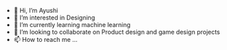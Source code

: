 - 👋 Hi, I’m Ayushi
- 👀 I’m interested in Designing
- 🌱 I’m currently learning machine learning
- 💞️ I’m looking to collaborate on Product design and game design projects
- 📫 How to reach me ...

<!---
Ai4123/Ai4123 is a ✨ special ✨ repository because its `README.md` (this file) appears on your GitHub profile.
You can click the Preview link to take a look at your changes.
--->
